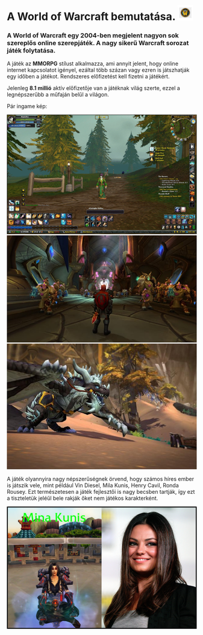 # A World of Warcraft bemutatása. ![alt text](https://github.com/ravenhand/myfirstproject/blob/main/wow-logo.png)

### A World of Warcraft egy 2004-ben megjelent nagyon sok szereplős online szerepjáték. A nagy sikerű Warcraft sorozat játék folytatása.

A játék az **MMORPG** stílust alkalmazza, ami annyit jelent, hogy online internet kapcsolatot igényel, ezáltal több százan vagy ezren is játszhatják egy időben a játékot. Rendszeres előfizetést kell fizetni a játékért.

Jelenleg **8.1 millió** aktív előfizetője van a játéknak világ szerte, ezzel a legnépszerűbb a műfaján belűl a világon.

Pár ingame kép: 

![alt text](https://github.com/ravenhand/myfirstproject/blob/main/wow_ingame_1.png)
![alt text](https://github.com/ravenhand/myfirstproject/blob/main/wow_ingame_2.jpg)
![alt text](https://github.com/ravenhand/myfirstproject/blob/main/wow_ingame_3.jpg)

A játék olyannyira nagy népszerűségnek örvend, hogy számos híres ember is játszik vele, mint például Vin Diesel, Mila Kunis, Henry Cavil, Ronda Rousey. Ezt természetesen a játék fejlesztői is nagy becsben tartják, így ezt a tiszteletük jeléűl bele rakják őket nem játékos karakterként.

![alt text](https://github.com/ravenhand/myfirstproject/blob/main/mina-kunis.png)